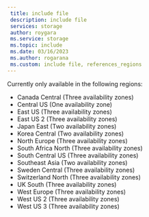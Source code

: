 ```yaml
---
 title: include file
 description: include file
 services: storage
 author: roygara
 ms.service: storage
 ms.topic: include
 ms.date: 03/16/2023
 ms.author: rogarana
 ms.custom: include file, references_regions
---
```

Currently only available in the following regions:
- Canada Central (Three availability zones)
- Central US (One availability zone)
- East US (Three availability zones)
- East US 2 (Three availability zones)
- Japan East (Two availability zones)
- Korea Central (Two availability zones)
- North Europe (Three availability zones)
- South Africa North (Three availability zones)
- South Central US (Three availability zones)
- Southeast Asia (Two availability zones)
- Sweden Central (Three availability zones)
- Switzerland North (Three availability zones)
- UK South (Three availability zones)
- West Europe (Three availability zones)
- West US 2 (Three availability zones)
- West US 3 (Three availability zones)

